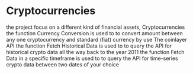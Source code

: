 # Cryptocurrencies
the project focus on a different kind of financial assets, Cryptocurrencies
the function Currency Conversion is used to to convert amount between any one cryptocurrency and standard (fiat) currency by use The coinlayer API
the function Fetch Historical Data is used to to query the API for historical crypto data all the way back to the year 2011
the function Fetch Data in a specific timeframe is used to to query the API for time-series crypto data between two dates of your choice
